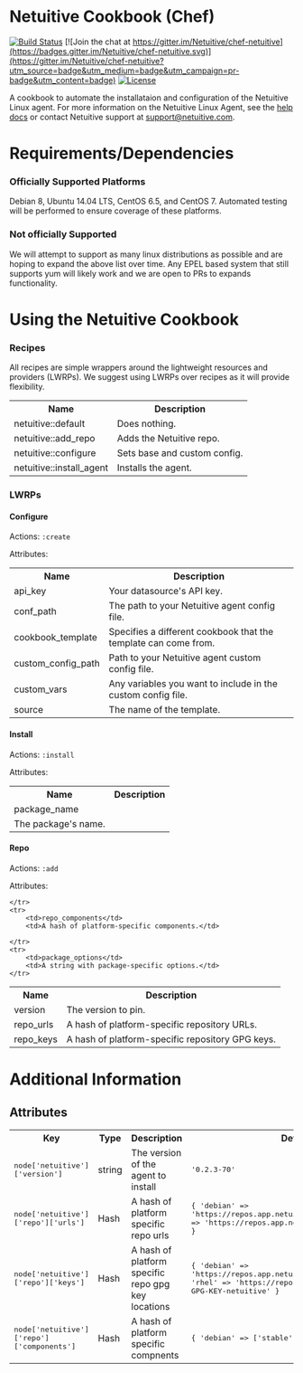 Netuitive Cookbook (Chef)
==========================

[![Build Status](https://travis-ci.org/Netuitive/chef-netuitive.svg?branch=master)](https://travis-ci.org/Netuitive/chef-netuitive) [![Join the chat at https://gitter.im/Netuitive/chef-netuitive](https://badges.gitter.im/Netuitive/chef-netuitive.svg)](https://gitter.im/Netuitive/chef-netuitive?utm_source=badge&utm_medium=badge&utm_campaign=pr-badge&utm_content=badge) [![License](https://img.shields.io/badge/license-MIT-blue.svg)](https://raw.githubusercontent.com/Netuitive/chef-netuitive/master/LICENSE)

A cookbook to automate the installataion and configuration of the Netuitive Linux agent. For more 
information on the Netuitive Linux Agent, see the [help docs](https://help.netuitive.com/Content/Misc/Datasources/Netuitive/new_netuitive_datasource.htm) or contact Netuitive support at [support@netuitive.com](mailto:support@netuitive.com).

Requirements/Dependencies
==========================

### Officially Supported Platforms
Debian 8, Ubuntu 14.04 LTS, CentOS 6.5, and CentOS 7. Automated testing will be performed to ensure coverage of these platforms.

### Not officially Supported
We will attempt to support as many linux distributions as possible and are hoping to expand the above list over time. Any EPEL based system that still supports yum will likely work and we are open to PRs to expands functionality.

Using the Netuitive Cookbook
=============================

### Recipes
All recipes are simple wrappers around the lightweight resources and providers (LWRPs). We suggest using LWRPs over recipes as it will provide flexibility.

<table>
    <tr>
        <th>Name</th>
        <th>Description</th>
    </tr>
    <tr>
        <td>netuitive::default</td>
        <td>Does nothing.</td>
    </tr>
    <tr>
        <td>netuitive::add_repo</td>
        <td>Adds the Netuitive repo.</td>
    </tr>
    <tr>
        <td>netuitive::configure</td>
        <td>Sets base and custom config.</td>
    </tr>
    <tr>
        <td>netuitive::install_agent</td>
        <td>Installs the agent.</td>
    </tr>
</table>

### LWRPs

#### Configure
Actions: `:create`

Attributes:
<table>
    <tr>
        <th>Name</th>
        <th>Description</th>
    </tr>
    <tr>
        <td>api_key</td>
        <td>Your datasource's API key.</td>
    </tr>
    <tr>
        <td>conf_path</td>
        <td>The path to your Netuitive agent config file.</td>
    </tr>
    <tr>
        <td>cookbook_template</td>
        <td>Specifies a different cookbook that the template can come from.</td>
    </tr>
    <tr>
        <td>custom_config_path</td>
        <td>Path to your Netuitive agent custom config file.</td>
    </tr>
    <tr>
        <td>custom_vars</td>
        <td>Any variables you want to include in the custom config file.</td>
    </tr>
    <tr>    
        <td>source</td>
        <td>The name of the template.</td>
    </tr>
</table>

#### Install
Actions: `:install`

Attributes:
<table>
    <tr>
        <th>Name</th>
        <th>Description</th>
    </tr>
    <tr>
        <td>package_name</td>
    </tr>
    <tr>
        <td>The package's name.</td>
    </tr>
</table>

#### Repo
Actions: `:add`

Attributes:
<table>
    <tr>
        <th>Name</th>
        <th>Description</th>
    </tr>
    <tr>
        <td>version</td>
        <td>The version to pin.</td>
    </tr>
    <tr>
        <td>repo_urls</td>
        <td>A hash of platform-specific repository URLs.</td>
    </tr>
    <tr>
        <td>repo_keys</td>
        <td>A hash of platform-specific repository GPG keys.</td>
        
    </tr>
    <tr>
        <td>repo_components</td>
        <td>A hash of platform-specific components.</td>
        
    </tr>
    <tr>
        <td>package_options</td>
        <td>A string with package-specific options.</td>
    </tr>
</table>

Additional Information
============

## Attributes

<table>
  <tr>
    <th>Key</th>
    <th>Type</th>
    <th>Description</th>
    <th>Default</th>
  </tr>
  <tr>
    <td><tt>node['netuitive']['version']</tt></td>
    <td>string</td>
    <td>The version of the agent to install</td>
    <td><tt>'0.2.3-70'</tt></td>
  </tr>
  <tr>
    <td><tt>node['netuitive']['repo']['urls']</tt></td>
    <td>Hash</td>
    <td>A hash of platform specific repo urls</td>
    <td><tt>{
      'debian' => 'https://repos.app.netuitive.com/deb/',
      'rhel' => 'https://repos.app.netuitive.com/rpm/noarch'
    }
    </tt></td>
  </tr>
  <tr>
    <td><tt>node['netuitive']['repo']['keys']</tt></td>
    <td>Hash</td>
    <td>A hash of platform specific repo gpg key locations</td>
    <td><tt>{
      'debian' => 'https://repos.app.netuitive.com/netuitive.gpg',
      'rhel' => 'https://repos.app.netuitive.com/RPM-GPG-KEY-netuitive'
    }
    </tt></td>
  </tr>
  <tr>
    <td><tt>node['netuitive']['repo']['components']</tt></td>
    <td>Hash</td>
    <td>A hash of platform specific compnents</td>
    <td><tt>{
      'debian' => ['stable', 'main']
    }
    </tt></td>
  </tr>

</table>